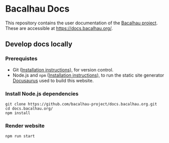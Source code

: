 # Bacalhau Docs

This repository contains the user documentation of the [Bacalhau project](https://github.com/filecoin-project/bacalhau).
These are accessible at https://docs.bacalhau.org/.


## Develop docs locally

### Prerequistes

* Git ([Installation instructions](https://github.com/git-guides/install-git)), for version control.
* Node.js and `npm` ([Installation instructions](https://treehouse.github.io/installation-guides/mac/node-mac.html)), to run the static site generator [Docusaurus](https://docusaurus.io/docs) used to build this website.

### Install Node.js dependencies

```
git clone https://github.com/bacalhau-project/docs.bacalhau.org.git
cd docs.bacalhau.org/
npm install
```

### Render website

```
npm run start
```
